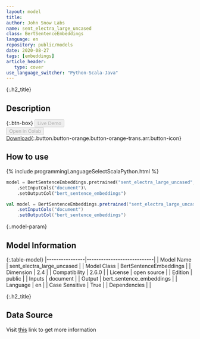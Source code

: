 ```yaml
---
layout: model
title: 
author: John Snow Labs
name: sent_electra_large_uncased
class: BertSentenceEmbeddings
language: en
repository: public/models
date: 2020-08-27
tags: [embeddings]
article_header:
   type: cover
use_language_switcher: "Python-Scala-Java"
---
```


{:.h2_title}
## Description 




{:.btn-box}
<button class="button button-orange" disabled>Live Demo</button><br/><button class="button button-orange" disabled>Open in Colab</button><br/>[Download](https://s3.amazonaws.com/auxdata.johnsnowlabs.com/public/models/sent_electra_large_uncased_en_2.6.0_2.4_1598489955147.zip){:.button.button-orange.button-orange-trans.arr.button-icon}<br/>

## How to use 
<div class="tabs-box" markdown="1">

{% include programmingLanguageSelectScalaPython.html %}

```python
model = BertSentenceEmbeddings.pretrained("sent_electra_large_uncased","en","public/models")\
	.setInputCols("document")\
	.setOutputCol("bert_sentence_embeddings")
```

```scala
val model = BertSentenceEmbeddings.pretrained("sent_electra_large_uncased","en","public/models")
	.setInputCols("document")
	.setOutputCol("bert_sentence_embeddings")
```
</div>



{:.model-param}
## Model Information
{:.table-model}
|----------------|----------------------------|
| Model Name     | sent_electra_large_uncased |
| Model Class    | BertSentenceEmbeddings     |
| Dimension      | 2.4                        |
| Compatibility  | 2.6.0                      |
| License        | open source                |
| Edition        | public                     |
| Inputs         | document                   |
| Output         | bert_sentence_embeddings   |
| Language       | en                         |
| Case Sensitive | True                       |
| Dependencies   |                            |




{:.h2_title}
## Data Source
  
Visit [this](https://github.com/JohnSnowLabs/spark-nlp/blob/master/src/main/scala/com/johnsnowlabs/nlp/embeddings/BertSentenceEmbeddings.scala) link to get more information

